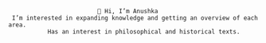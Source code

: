                              👋 Hi, I’m Anushka
     I’m interested in expanding knowledge and getting an overview of each area.
               Has an interest in philosophical and historical texts.

<!---
Anushka2195/Anushka2195 is a ✨ special ✨ repository because its `README.md` (this file) appears on your GitHub profile.
You can click the Preview link to take a look at your changes.
--->
